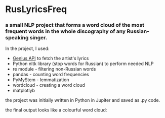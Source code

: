 # RusLyricsFreq
### a small NLP project that forms a word cloud of the most frequent words in the whole discography of any Russian-speaking singer.

In the project, I used:
+ [Genius API](https://docs.genius.com/) to fetch the artist's lyrics
+ Python nltk library (stop words for Russian) to perform needed NLP
+ re module - filtering non-Russian words
+ pandas - counting word frequencies
+ PyMyStem - lemmatization
+ wordcloud - creating a word cloud
+ matplotlyb 

the project was initially written in Python in Jupiter and saved as .py code.

the final output looks like a colourful word cloud:

